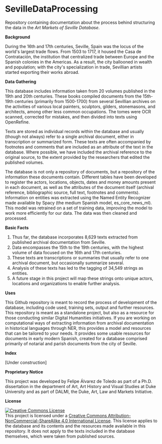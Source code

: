 # SevilleDataProcessing

Repository containing documentation about the process behind structuring the data in the _Art Markets of Seville Database_.

**Background**

During the 16th and 17th centuries, Seville, Spain was the locus of the world's largest trade flows. From 1503 to 1717, it housed the Casa de Contratación, the institution that centralized trade between Europe and the Spanish colonies in the Americas. As a result, the city ballooned in wealth and population; with the city's specialization in trade, Sevillian artists started exporting their works abroad. 

**Data Gathering**

This database includes information taken from 20 volumes published in the 19th and 20th centuries. These books compiled documents from the 15th-19th centuries (primarily from 1500-1700) from several Sevillian archives on the activities of various local painters, sculptors, gilders, stonemasons, and architects, among other less common occupations. The tomes were OCR scanned, corrected for mistakes, and then divided into texts using OpenRefine. 

Texts are stored as individual records within the database and usually (though not always) refer to a single archival document, either in transcription or summarized form. These texts are often accompanied by footnotes and comments that are included as an attribute of the text in the database. Where possible, we have included the archival reference to the original source, to the extent provided by the researchers that edited the published volumes.

The database is not only a repository of documents, but a repository of the information these documents contain. Different tables have been developed to register the actors, locations, objects, dates and money amounts present in each document, as well as the attributes of the document itself (archival reference, bibliographic source, full text, footnotes and comments). Information on entities was extracted using the Named Entity Recognizer made available by Spacy (the medium Spanish model, es_core_news_ml). This model was retrained on a set of training data, improving the model to work more efficiently for our data. The data was then cleaned and processed. 

**Basic Facts**
1. Thus far, the database incorporates 8,629 texts extracted from published archival documentation from Seville.
1. Data encompasses the 15th to the 19th centuries, with the highest volume of data focused on the 16th and 17th centuries.
1. These texts are transcriptions or summaries that usually refer to one archival document, but occasionally summarize several.
1. Analysis of these texts has led to the tagging of 34,549 strings as entities.
1. A future stage in this project will map these strings onto unique actors, locations and organizations to enable further analysis.

**Uses**

This Github repository is meant to record the process of development of the database, including code used, training sets, output and further resources. This repository is meant as a standalone project, but also as a resource for those conducting similar Digital Humanities initiatives. If you are working on computational ways of extracting information from archival documentation in historical languages through NER, this provides a model and resources that can be tailored to your needs. It provides some  usable resources for documents in early modern Spanish, created for a database comprised primarily of notarial and parish documents from the city of Seville.

**Index**

[Under construction]

**Proprietary Notice**

This project was developed by Felipe Álvarez de Toledo as part of a Ph.D. dissertation in the department of Art, Art History and Visual Studies at Duke University and as part of DALMI, the Duke, Art, Law and Markets Initiative. 

**License**

<a rel="license" href="http://creativecommons.org/licenses/by-nc-sa/4.0/"><img alt="Creative Commons License" style="border-width:0" src="https://i.creativecommons.org/l/by-nc-sa/4.0/80x15.png" /></a><br />This project is licensed under a <a rel="license" href="http://creativecommons.org/licenses/by-nc-sa/4.0/">Creative Commons Attribution-NonCommercial-ShareAlike 4.0 International License</a>. This license applies to the database and its contents and the resources made available in this repository. It does not apply to the texts included in the database themselves, which were taken from published sources.


